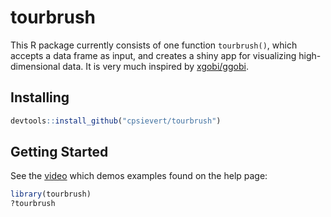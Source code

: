 # tourbrush

This R package currently consists of one function `tourbrush()`, which accepts a data frame as input, and creates a shiny app for visualizing high-dimensional data. It is very much inspired by [xgobi/ggobi](http://www.ggobi.org/).


## Installing 

```r
devtools::install_github("cpsievert/tourbrush")
```

## Getting Started

See the [video](https://vimeo.com/148050343) which demos examples found on the help page:

```r
library(tourbrush)
?tourbrush
```
